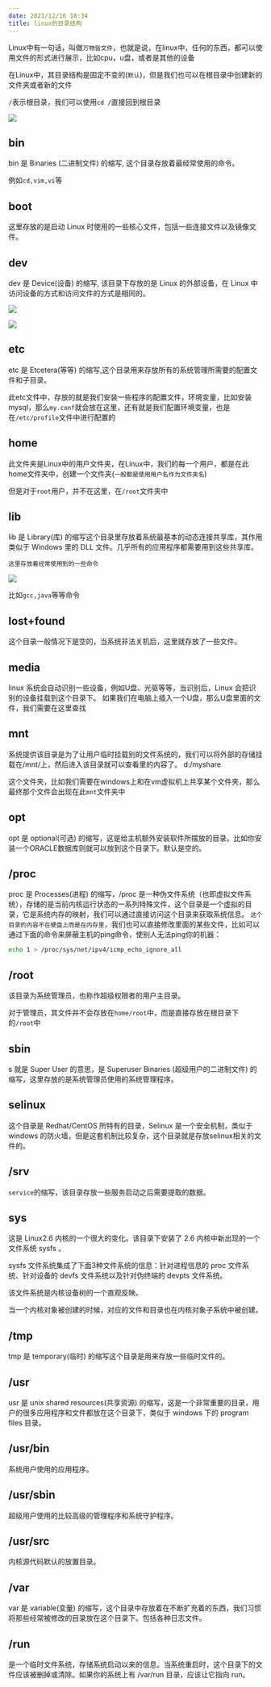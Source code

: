 ```yaml
---
date: 2021/12/16 18:34
title: linux的目录结构
---
```


Linux中有一句话，叫做`万物皆文件`，也就是说，在linux中，任何的东西，都可以使用文件的形式进行展示，比如cpu，u盘，或者是其他的设备

在Linux中，其目录结构是固定不变的(`默认`)，但是我们也可以在根目录中创建新的文件夹或者新的文件

`/`表示根目录，我们可以使用`cd /`直接回到根目录



![](https://picture.xcye.xyz/image-20211216184153256.png?x-oss-process=style/pictureProcess1)



## **bin**

bin 是 Binaries (二进制文件) 的缩写, 这个目录存放着最经常使用的命令。

例如`cd,vim,vi`等



## **boot**

这里存放的是启动 Linux 时使用的一些核心文件，包括一些连接文件以及镜像文件。



## **dev** 

dev 是 Device(设备) 的缩写, 该目录下存放的是 Linux 的外部设备，在 Linux 中访问设备的方式和访问文件的方式是相同的。

![](https://picture.xcye.xyz/image-20211216184558826.png?x-oss-process=style/pictureProcess1)

![](https://picture.xcye.xyz/image-20211216184632781.png?x-oss-process=style/pictureProcess1)



## **etc**

etc 是 Etcetera(等等) 的缩写,这个目录用来存放所有的系统管理所需要的配置文件和子目录。

此etc文件中，存放的就是我们安装一些程序的配置文件，环境变量，比如安装mysql，那么`my.conf`就会放在这里，还有就是我们配置环境变量，也是在`/etc/profile`文件中进行配置的





## **home**

此文件夹是Linux中的用户文件夹，在Linux中，我们的每一个用户，都是在此home文件夹中，创建一个文件夹(`一般都是使用用户名作为文件夹名`)

但是对于`root`用户，并不在这里，在`/root`文件夹中



## **lib**

lib 是 Library(库) 的缩写这个目录里存放着系统最基本的动态连接共享库，其作用类似于 Windows 里的 DLL 文件。几乎所有的应用程序都需要用到这些共享库。

`这里存放着经常使用到的一些命令`

![](https://picture.xcye.xyz/image-20211216185154531.png?x-oss-process=style/pictureProcess1)

比如`gcc,java`等等命令



## **lost+found**

这个目录一般情况下是空的，当系统非法关机后，这里就存放了一些文件。



## **media**

linux 系统会自动识别一些设备，例如U盘、光驱等等，当识别后，Linux 会把识别的设备挂载到这个目录下。
如果我们在电脑上插入一个U盘，那么U盘里面的文件，我们需要在这里查找



## **mnt**

系统提供该目录是为了让用户临时挂载别的文件系统的，我们可以将外部的存储挂载在/mnt/上，然后进入该目录就可以查看里的内容了。 d:/myshare



这个文件夹，比如我们需要在windows上和在vm虚拟机上共享某个文件夹，那么最终那个文件会出现在此`mnt`文件夹中



##  **opt**
opt 是 optional(可选) 的缩写，这是给主机额外安装软件所摆放的目录。比如你安装一个ORACLE数据库则就可以放到这个目录下。默认是空的。



## **/proc**
proc 是 Processes(进程) 的缩写，/proc 是一种伪文件系统（也即虚拟文件系统），存储的是当前内核运行状态的一系列特殊文件，这个目录是一个虚拟的目录，它是系统内存的映射，我们可以通过直接访问这个目录来获取系统信息。
`这个目录的内容不在硬盘上而是在内存里`，我们也可以直接修改里面的某些文件，比如可以通过下面的命令来屏蔽主机的ping命令，使别人无法ping你的机器：

```sh
echo 1 > /proc/sys/net/ipv4/icmp_echo_ignore_all
```



##  **/root**
该目录为系统管理员，也称作超级权限者的用户主目录。

对于管理员，其文件并不会存放在`home/root`中，而是直接存放在根目录下的`/root`中



## **sbin**

s 就是 Super User 的意思，是 Superuser Binaries (超级用户的二进制文件) 的缩写，这里存放的是系统管理员使用的系统管理程序。



## **selinux**

 这个目录是 Redhat/CentOS 所特有的目录，Selinux 是一个安全机制，类似于 windows 的防火墙，但是这套机制比较复杂，这个目录就是存放selinux相关的文件的。



## **/srv**
 `service`的缩写，该目录存放一些服务启动之后需要提取的数据。



## **sys**

这是 Linux2.6 内核的一个很大的变化。该目录下安装了 2.6 内核中新出现的一个文件系统 sysfs 。

sysfs 文件系统集成了下面3种文件系统的信息：针对进程信息的 proc 文件系统、针对设备的 devfs 文件系统以及针对伪终端的 devpts 文件系统。

该文件系统是内核设备树的一个直观反映。

当一个内核对象被创建的时候，对应的文件和目录也在内核对象子系统中被创建。



## **/tmp**
tmp 是 temporary(临时) 的缩写这个目录是用来存放一些临时文件的。

## **/usr**

usr 是 unix shared resources(共享资源) 的缩写，这是一个非常重要的目录，用户的很多应用程序和文件都放在这个目录下，类似于 windows 下的 program files 目录。

## **/usr/bin**
系统用户使用的应用程序。

## **/usr/sbin**
超级用户使用的比较高级的管理程序和系统守护程序。

## **/usr/src**
内核源代码默认的放置目录。

## **/var**
var 是 variable(变量) 的缩写，这个目录中存放着在不断扩充着的东西，我们习惯将那些经常被修改的目录放在这个目录下。包括各种日志文件。

## **/run**
是一个临时文件系统，存储系统启动以来的信息。当系统重启时，这个目录下的文件应该被删掉或清除。如果你的系统上有 /var/run 目录，应该让它指向 run。
